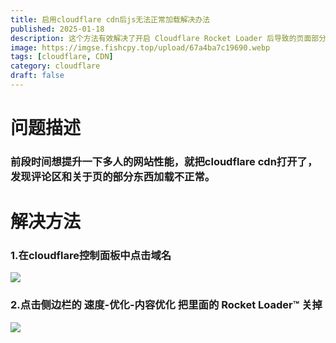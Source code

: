 ```yaml
---
title: 启用cloudflare cdn后js无法正常加载解决办法
published: 2025-01-18
description: 这个方法有效解决了开启 Cloudflare Rocket Loader 后导致的页面部分内容加载异常问题，关闭该功能后网站正常显示。
image: https://imgse.fishcpy.top/upload/67a4ba7c19690.webp
tags: [cloudflare, CDN]
category: cloudflare
draft: false
---
```


# 问题描述

### 前段时间想提升一下多人的网站性能，就把cloudflare cdn打开了，发现评论区和关于页的部分东西加载不正常。

# 解决方法

### 1.在cloudflare控制面板中点击域名

![](https://blogpng.fishcpy.top/img/2025/01/18/678b9c4de7f20.jpg)

### 2.点击侧边栏的 速度-优化-内容优化 把里面的 Rocket Loader™ 关掉

![](https://blogpng.fishcpy.top/img/2025/01/18/678b9d081c70e.jpg)